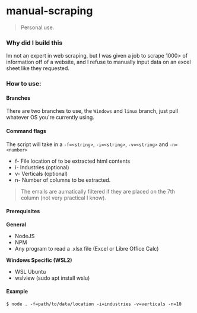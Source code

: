 # manual-scraping
> Personal use.

### Why did I build this

Im not an expert in web scraping, but I was given a job to scrape 1000> of information off of a website, 
and I refuse to manually input data on an excel sheet like they requested.


### How to use:

#### Branches
There are two branches to use, the `Windows` and `linux` branch, just pull whatever OS you're currently using.

#### Command flags
The script will take in a `-f=<string>`, `-i=<string>`, `-v=<string>` and `-n=<number>`

- f- File location of to be extracted html contents
- i- Industries  (optional)
- v- Verticals (optional)
- n- Number of columns to be extracted. 


> The emails are aumatically filtered if they are placed on the 7th column (not very practical I know).

#### Prerequisites

**General**
- NodeJS
- NPM 
- Any program to read a .xlsx file (Excel or Libre Office Calc)

**Windows Specific (WSL2)**
- WSL Ubuntu
- wslview (sudo apt install wslu)



#### Example
`$ node . -f=path/to/data/location -i=industries -v=verticals -n=10`


